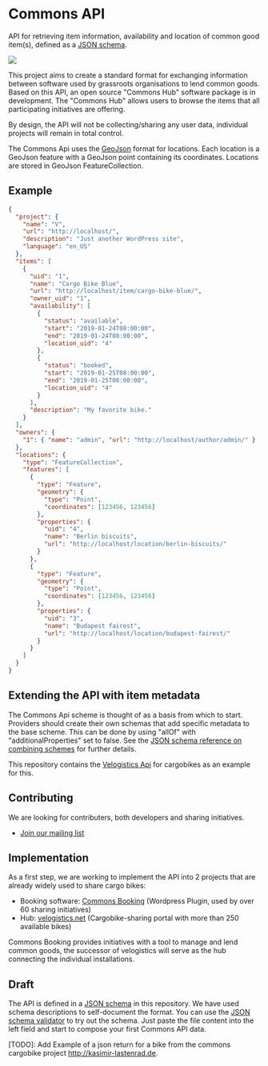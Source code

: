 # Commons API

API for retrieving item information, availability and location of common good item(s), defined as a [JSON schema](http://json-schema.org/).

![](img/portal.png)

This project aims to create a standard format for exchanging information between software used by grassroots organisations to lend common goods. Based on this API, an open source "Commons Hub" software package is in development. The "Commons Hub" allows users to browse the items that all participating initiatives are offering.

By design, the API will not be collecting/sharing any user data, individual projects will remain in total control.

The Commons Api uses the [GeoJson](http://geojson.org/) format for locations. Each location is a GeoJson feature with a GeoJson point containing its coordinates. Locations are stored in GeoJson FeatureCollection.

## Example

```json
{
  "project": {
    "name": "V",
    "url": "http://localhost/",
    "description": "Just another WordPress site",
    "language": "en_US"
  },
  "items": [
    {
      "uid": "1",
      "name": "Cargo Bike Blue",
      "url": "http://localhost/item/cargo-bike-blue/",
      "owner_uid": "1",
      "availability": [
        {
          "status": "available",
          "start": "2019-01-24T08:00:00",
          "end": "2019-01-24T08:00:00",
          "location_uid": "4"
        },
        {
          "status": "booked",
          "start": "2019-01-25T08:00:00",
          "end": "2019-01-25T08:00:00",
          "location_uid": "4"
        }
      ],
      "description": "My favorite bike."
    }
  ],
  "owners": {
    "1": { "name": "admin", "url": "http://localhost/author/admin/" }
  },
  "locations": {
    "type": "FeatureCollection",
    "features": [
      {
        "type": "Feature",
        "geometry": {
          "type": "Point",
          "coordinates": [123456, 123456]
        },
        "properties": {
          "uid": "4",
          "name": "Berlin biscuits",
          "url": "http://localhost/location/berlin-biscuits/"
        }
      },
      {
        "type": "Feature",
        "geometry": {
          "type": "Point",
          "coordinates": [123456, 123456]
        },
        "properties": {
          "uid": "3",
          "name": "Budapest fairest",
          "url": "http://localhost/location/budapest-fairest/"
        }
      }
    ]
  }
}
```

## Extending the API with item metadata

The Commons Api scheme is thought of as a basis from which to start. Providers should create their own schemas that add specific metadata to the base scheme. This can be done by using "allOf" with "additionalProperties" set to false. See the [JSON schema reference on combining schemes](https://json-schema.org/understanding-json-schema/reference/combining.html) for further details.

This repository contains the [Velogistics Api](https://github.com/wielebenwir/commons-api/blob/master/velogistics-api.schema.json) for cargobikes as an example for this.

## Contributing

We are looking for contributers, both developers and sharing initiatives.

- [Join our mailing list](https://ml06.ispgateway.de/mailman/listinfo/commons-api_wielebenwir.de)

## Implementation

As a first step, we are working to implement the API into 2 projects that are already widely used to share cargo bikes:

- Booking software: [Commons Booking](https://github.com/wielebenwir/commons-booking-2) (Wordpress Plugin, used by over 60 sharing initiatives)
- Hub: [velogistics.net](http://velogistics.net) (Cargobike-sharing portal with more than 250 available bikes)

Commons Booking provides initiatives with a tool to manage and lend common goods, the successor of velogistics will serve as the hub connecting the individual installations.

## Draft

The API is defined in a [JSON schema](https://github.com/wielebenwir/commons-api/blob/master/commons-api.schema.json) in this repository. We have used schema descriptions to self-document the format. You can use the [JSON schema validator](https://www.jsonschemavalidator.net/) to try out the schema. Just paste the file content into the left field and start to compose your first Commons API data.

[TODO]: Add Example of a json return for a bike from the commons cargobike project http://kasimir-lastenrad.de.
